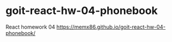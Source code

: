 # goit-react-hw-04-phonebook

React homework 04 https://memx86.github.io/goit-react-hw-04-phonebook/
